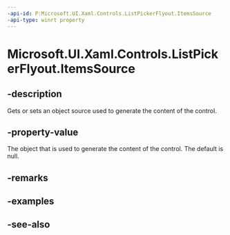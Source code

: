 ```yaml
---
-api-id: P:Microsoft.UI.Xaml.Controls.ListPickerFlyout.ItemsSource
-api-type: winrt property
---
```


<!-- Property syntax
public object ItemsSource { get;  set; }
-->

# Microsoft.UI.Xaml.Controls.ListPickerFlyout.ItemsSource

## -description
Gets or sets an object source used to generate the content of the control.

## -property-value
The object that is used to generate the content of the control. The default is null.

## -remarks

## -examples

## -see-also
